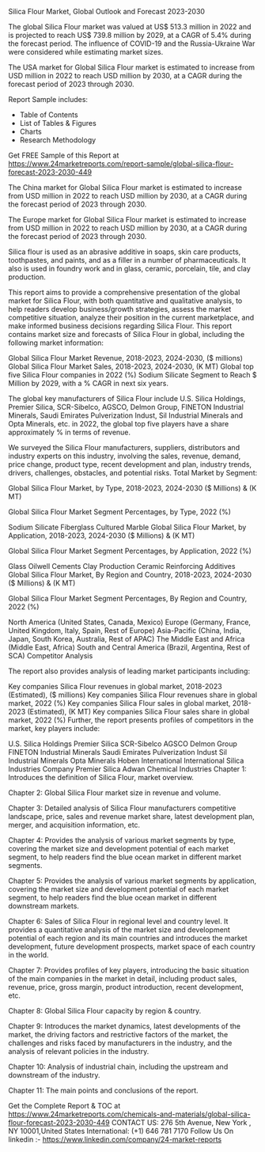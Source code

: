 Silica Flour Market, Global Outlook and Forecast 2023-2030

The global Silica Flour market was valued at US$ 513.3 million in 2022 and is projected to reach US$ 739.8 million by 2029, at a CAGR of 5.4% during the forecast period. The influence of COVID-19 and the Russia-Ukraine War were considered while estimating market sizes.

The USA market for Global Silica Flour market is estimated to increase from USD million in 2022 to reach USD million by 2030, at a CAGR during the forecast period of 2023 through 2030.

Report Sample includes:
- Table of Contents
- List of Tables & Figures
- Charts
- Research Methodology

Get FREE Sample of this Report at https://www.24marketreports.com/report-sample/global-silica-flour-forecast-2023-2030-449

The China market for Global Silica Flour market is estimated to increase from USD million in 2022 to reach USD million by 2030, at a CAGR during the forecast period of 2023 through 2030.

The Europe market for Global Silica Flour market is estimated to increase from USD million in 2022 to reach USD million by 2030, at a CAGR during the forecast period of 2023 through 2030.

Silica flour is used as an abrasive additive in soaps, skin care products, toothpastes, and paints, and as a filler in a number of pharmaceuticals. It also is used in foundry work and in glass, ceramic, porcelain, tile, and clay production.

This report aims to provide a comprehensive presentation of the global market for Silica Flour, with both quantitative and qualitative analysis, to help readers develop business/growth strategies, assess the market competitive situation, analyze their position in the current marketplace, and make informed business decisions regarding Silica Flour. This report contains market size and forecasts of Silica Flour in global, including the following market information:

Global Silica Flour Market Revenue, 2018-2023, 2024-2030, ($ millions)
Global Silica Flour Market Sales, 2018-2023, 2024-2030, (K MT)
Global top five Silica Flour companies in 2022 (%)
Sodium Silicate Segment to Reach $ Million by 2029, with a % CAGR in next six years.

The global key manufacturers of Silica Flour include U.S. Silica Holdings, Premier Silica, SCR-Sibelco, AGSCO, Delmon Group, FINETON Industrial Minerals, Saudi Emirates Pulverization Indust, Sil Industrial Minerals and Opta Minerals, etc. in 2022, the global top five players have a share approximately % in terms of revenue.

We surveyed the Silica Flour manufacturers, suppliers, distributors and industry experts on this industry, involving the sales, revenue, demand, price change, product type, recent development and plan, industry trends, drivers, challenges, obstacles, and potential risks. Total Market by Segment:

Global Silica Flour Market, by Type, 2018-2023, 2024-2030 ($ Millions) & (K MT)

Global Silica Flour Market Segment Percentages, by Type, 2022 (%)

Sodium Silicate
Fiberglass
Cultured Marble
Global Silica Flour Market, by Application, 2018-2023, 2024-2030 ($ Millions) & (K MT)

Global Silica Flour Market Segment Percentages, by Application, 2022 (%)

Glass
Oilwell Cements
Clay Production
Ceramic
Reinforcing
Additives
Global Silica Flour Market, By Region and Country, 2018-2023, 2024-2030 ($ Millions) & (K MT)

Global Silica Flour Market Segment Percentages, By Region and Country, 2022 (%)

North America (United States, Canada, Mexico)
Europe (Germany, France, United Kingdom, Italy, Spain, Rest of Europe)
Asia-Pacific (China, India, Japan, South Korea, Australia, Rest of APAC)
The Middle East and Africa (Middle East, Africa)
South and Central America (Brazil, Argentina, Rest of SCA)
Competitor Analysis

The report also provides analysis of leading market participants including:

Key companies Silica Flour revenues in global market, 2018-2023 (Estimated), ($ millions)
Key companies Silica Flour revenues share in global market, 2022 (%)
Key companies Silica Flour sales in global market, 2018-2023 (Estimated), (K MT)
Key companies Silica Flour sales share in global market, 2022 (%)
Further, the report presents profiles of competitors in the market, key players include:

U.S. Silica Holdings
Premier Silica
SCR-Sibelco
AGSCO
Delmon Group
FINETON Industrial Minerals
Saudi Emirates Pulverization Indust
Sil Industrial Minerals
Opta Minerals
Hoben International
International Silica Industries Company
Premier Silica
Adwan Chemical Industries
Chapter 1: Introduces the definition of Silica Flour, market overview.

Chapter 2: Global Silica Flour market size in revenue and volume.

Chapter 3: Detailed analysis of Silica Flour manufacturers competitive landscape, price, sales and revenue market share, latest development plan, merger, and acquisition information, etc.

Chapter 4: Provides the analysis of various market segments by type, covering the market size and development potential of each market segment, to help readers find the blue ocean market in different market segments.

Chapter 5: Provides the analysis of various market segments by application, covering the market size and development potential of each market segment, to help readers find the blue ocean market in different downstream markets.

Chapter 6: Sales of Silica Flour in regional level and country level. It provides a quantitative analysis of the market size and development potential of each region and its main countries and introduces the market development, future development prospects, market space of each country in the world.

Chapter 7: Provides profiles of key players, introducing the basic situation of the main companies in the market in detail, including product sales, revenue, price, gross margin, product introduction, recent development, etc.

Chapter 8: Global Silica Flour capacity by region & country.

Chapter 9: Introduces the market dynamics, latest developments of the market, the driving factors and restrictive factors of the market, the challenges and risks faced by manufacturers in the industry, and the analysis of relevant policies in the industry.

Chapter 10: Analysis of industrial chain, including the upstream and downstream of the industry.

Chapter 11: The main points and conclusions of the report.

Get the Complete Report & TOC at https://www.24marketreports.com/chemicals-and-materials/global-silica-flour-forecast-2023-2030-449
CONTACT US:
276 5th Avenue, New York , NY 10001,United States
International: (+1) 646 781 7170
Follow Us On linkedin :- https://www.linkedin.com/company/24-market-reports
